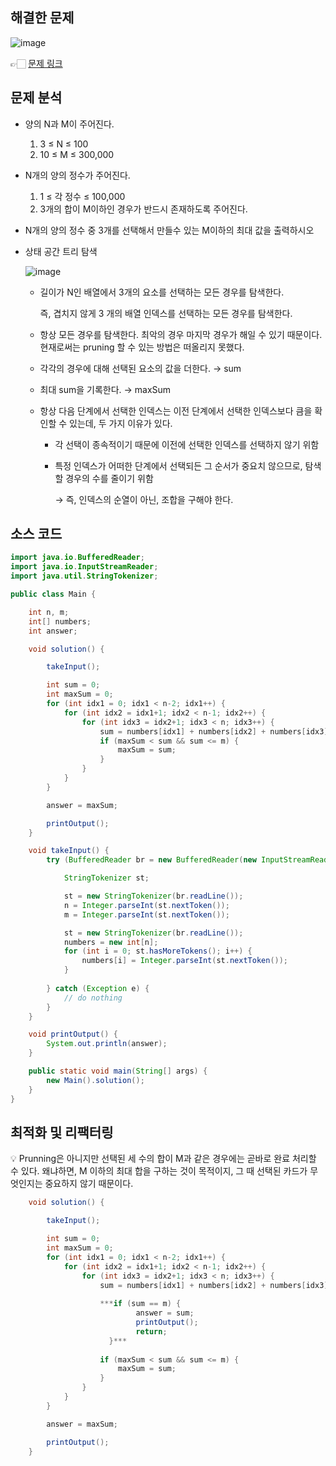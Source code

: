 ## 해결한 문제

![image](https://github.com/SeungYeop-Han/cotejunbi/assets/106862797/a881fd01-b49f-4e04-a699-cf456137396b)

👉🏻 [문제 링크](https://www.acmicpc.net/problem/2798)

## 문제 분석

- 양의 N과 M이 주어진다.
    1. 3 ≤ N ≤ 100
    2. 10 ≤ M ≤ 300,000
- N개의 양의 정수가 주어진다.
    1. 1 ≤ 각 정수 ≤ 100,000
    2. 3개의 합이 M이하인 경우가 반드시 존재하도록 주어진다.
- N개의 양의 정수 중 3개를 선택해서 만들수 있는 M이하의 최대 값을 출력하시오

- 상태 공간 트리 탐색
    
    ![image](https://github.com/SeungYeop-Han/cotejunbi/assets/106862797/770ddc52-8044-4c43-a925-7b78fa901020)
    
    - 길이가 N인 배열에서 3개의 요소를 선택하는 모든 경우를 탐색한다.
        
        즉, 겹치지 않게 3 개의 배열 인덱스를 선택하는 모든 경우를 탐색한다.
        
    - 항상 모든 경우를 탐색한다. 최악의 경우 마지막 경우가 해일 수 있기 때문이다. 현재로써는 pruning 할 수 있는 방법은 떠올리지 못했다.
    - 각각의 경우에 대해 선택된 요소의 값을 더한다. → sum
    - 최대 sum을 기록한다. → maxSum
    - 항상 다음 단계에서 선택한 인덱스는 이전 단계에서 선택한 인덱스보다 큼을 확인할 수 있는데, 두 가지 이유가 있다.
        - 각 선택이 종속적이기 때문에 이전에 선택한 인덱스를 선택하지 않기 위함
        - 특정 인덱스가 어떠한 단계에서 선택되든 그 순서가 중요치 않으므로, 탐색할 경우의 수를 줄이기 위함
            
            → 즉, 인덱스의 순열이 아닌, 조합을 구해야 한다.
            
    

## 소스 코드

```java
import java.io.BufferedReader;
import java.io.InputStreamReader;
import java.util.StringTokenizer;

public class Main {

    int n, m;
    int[] numbers;
    int answer;

    void solution() {

        takeInput();

        int sum = 0;
        int maxSum = 0;
        for (int idx1 = 0; idx1 < n-2; idx1++) {
            for (int idx2 = idx1+1; idx2 < n-1; idx2++) {
                for (int idx3 = idx2+1; idx3 < n; idx3++) {
                    sum = numbers[idx1] + numbers[idx2] + numbers[idx3];
                    if (maxSum < sum && sum <= m) {
                        maxSum = sum;
                    }
                }
            }
        }

        answer = maxSum;

        printOutput();
    }

    void takeInput() {
        try (BufferedReader br = new BufferedReader(new InputStreamReader(System.in))) {

            StringTokenizer st;

            st = new StringTokenizer(br.readLine());
            n = Integer.parseInt(st.nextToken());
            m = Integer.parseInt(st.nextToken());

            st = new StringTokenizer(br.readLine());
            numbers = new int[n];
            for (int i = 0; st.hasMoreTokens(); i++) {
                numbers[i] = Integer.parseInt(st.nextToken());
            }
            
        } catch (Exception e) {
            // do nothing
        }
    }

    void printOutput() {
        System.out.println(answer);
    }

    public static void main(String[] args) {
        new Main().solution();
    }
}
```

## 최적화 및 리팩터링

💡 Prunning은 아니지만 선택된 세 수의 합이 M과 같은 경우에는 곧바로 완료 처리할 수 있다. 왜냐하면, M 이하의 최대 합을 구하는 것이 목적이지, 그 때 선택된 카드가 무엇인지는 중요하지 않기 때문이다.

```java
	void solution() {

        takeInput();

        int sum = 0;
        int maxSum = 0;
        for (int idx1 = 0; idx1 < n-2; idx1++) {
            for (int idx2 = idx1+1; idx2 < n-1; idx2++) {
                for (int idx3 = idx2+1; idx3 < n; idx3++) {
                    sum = numbers[idx1] + numbers[idx2] + numbers[idx3];
                    
                    ***if (sum == m) {
		                    answer = sum;
		                    printOutput();
		                    return;
	                  }***
	                  
                    if (maxSum < sum && sum <= m) {
                        maxSum = sum;
                    }
                }
            }
        }

        answer = maxSum;

        printOutput();
    }
```
